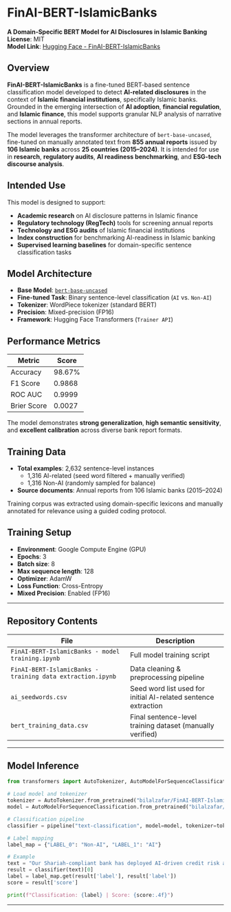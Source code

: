 # FinAI-BERT-IslamicBanks

**A Domain-Specific BERT Model for AI Disclosures in Islamic Banking**  
**License**: MIT  
**Model Link**: [Hugging Face - FinAI-BERT-IslamicBanks](https://huggingface.co/bilalzafar/FinAI-BERT-IslamicBanks)  

## Overview
**FinAI-BERT-IslamicBanks** is a fine-tuned BERT-based sentence classification model developed to detect **AI-related disclosures** in the context of **Islamic financial institutions**, specifically Islamic banks. Grounded in the emerging intersection of **AI adoption**, **financial regulation**, and **Islamic finance**, this model supports granular NLP analysis of narrative sections in annual reports.

The model leverages the transformer architecture of `bert-base-uncased`, fine-tuned on manually annotated text from **855 annual reports** issued by **106 Islamic banks** across **25 countries (2015–2024)**. It is intended for use in **research**, **regulatory audits**, **AI readiness benchmarking**, and **ESG-tech discourse analysis**.

## Intended Use
This model is designed to support:

- **Academic research** on AI disclosure patterns in Islamic finance  
- **Regulatory technology (RegTech)** tools for screening annual reports  
- **Technology and ESG audits** of Islamic financial institutions  
- **Index construction** for benchmarking AI-readiness in Islamic banking  
- **Supervised learning baselines** for domain-specific sentence classification tasks  

## Model Architecture
- **Base Model**: [`bert-base-uncased`](https://huggingface.co/bert-base-uncased)  
- **Fine-tuned Task**: Binary sentence-level classification (`AI` vs. `Non-AI`)  
- **Tokenizer**: WordPiece tokenizer (standard BERT)  
- **Precision**: Mixed-precision (FP16)  
- **Framework**: Hugging Face Transformers (`Trainer API`)

## Performance Metrics

| Metric         | Score      |
|----------------|------------|
| Accuracy       | 98.67%     |
| F1 Score       | 0.9868     |
| ROC AUC        | 0.9999     |
| Brier Score    | 0.0027     |

The model demonstrates **strong generalization**, **high semantic sensitivity**, and **excellent calibration** across diverse bank report formats.

## Training Data
- **Total examples**: 2,632 sentence-level instances  
  - 1,316 AI-related (seed word filtered + manually verified)  
  - 1,316 Non-AI (randomly sampled for balance)  
- **Source documents**: Annual reports from 106 Islamic banks (2015–2024)

Training corpus was extracted using domain-specific lexicons and manually annotated for relevance using a guided coding protocol.

## Training Setup

- **Environment**: Google Compute Engine (GPU)
- **Epochs**: 3  
- **Batch size**: 8  
- **Max sequence length**: 128  
- **Optimizer**: AdamW  
- **Loss Function**: Cross-Entropy  
- **Mixed Precision**: Enabled (FP16)  

---

## Repository Contents

| File | Description |
|------|-------------|
| `FinAI-BERT-IslamicBanks - model training.ipynb` | Full model training script |
| `FinAI-BERT-IslamicBanks - training data extraction.ipynb` | Data cleaning & preprocessing pipeline |
| `ai_seedwords.csv` | Seed word list used for initial AI-related sentence extraction |
| `bert_training_data.csv` | Final sentence-level training dataset (manually verified) |

---

## Model Inference

```python
from transformers import AutoTokenizer, AutoModelForSequenceClassification, pipeline

# Load model and tokenizer
tokenizer = AutoTokenizer.from_pretrained("bilalzafar/FinAI-BERT-IslamicBanks")
model = AutoModelForSequenceClassification.from_pretrained("bilalzafar/FinAI-BERT-IslamicBanks")

# Classification pipeline
classifier = pipeline("text-classification", model=model, tokenizer=tokenizer)

# Label mapping
label_map = {"LABEL_0": "Non-AI", "LABEL_1": "AI"}

# Example
text = "Our Shariah-compliant bank has deployed AI-driven credit risk assessment tools."
result = classifier(text)[0]
label = label_map.get(result['label'], result['label'])
score = result['score']

print(f"Classification: {label} | Score: {score:.4f}")
```
---

